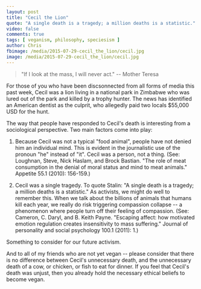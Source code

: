 ```yaml
---
layout: post
title: "Cecil the Lion"
quote: "A single death is a tragedy; a million deaths is a statistic."
video: false
comments: true
tags: [ veganism, philosophy, speciesism ]
author: Chris
fbimage: /media/2015-07-29-cecil_the_lion/cecil.jpg
image: /media/2015-07-29-cecil_the_lion/cecil.jpg
---
```


> "If I look at the mass, I will never act." -- Mother Teresa

For those of you who have been discsonnected from all forms of media this past 
week, Cecil was a lion living in a national park in Zimbabwe who was lured out 
of the park and killed by a trophy hunter. The news has identified an American 
dentist as the culprit, who allegedly paid two locals $55,000 USD for the hunt.

The way that people have responded to Cecil's death is interesting from a 
sociological perspective. Two main factors come into play:

1. Because Cecil was not a typical "food animal", people have not denied him an 
individual mind. This is evident in the journalistic use of the pronoun "he" 
instead of "it". Cecil was a person, not a thing. (See: Loughnan, Steve, Nick 
Haslam, and Brock Bastian. "The role of meat consumption in the denial of moral 
status and mind to meat animals." Appetite 55.1 (2010): 156-159.)

2. Cecil was a single tragedy. To quote Stalin: "A single death is a tragedy; 
a million deaths is a statistic." As activists, we might do well to remember 
this. When we talk about the billions of animals that humans kill each year, we
really do risk triggering compassion collapse -- a phenomenon where people turn
off their feeling of compassion. (See: Cameron, C. Daryl, and B. Keith Payne. 
"Escaping affect: how motivated emotion regulation creates insensitivity to 
mass suffering." Journal of personality and social psychology 100.1 (2011): 1.)

Something to consider for our future activism.

And to all of my friends who are not yet vegan -- please consider that there is
no difference between Cecil's unnecessary death, and the unnecessary death of a
cow, or chicken, or fish to eat for dinner. If you feel that Cecil's death was 
unjust, then you already hold the necessary ethical beliefs to become vegan.
